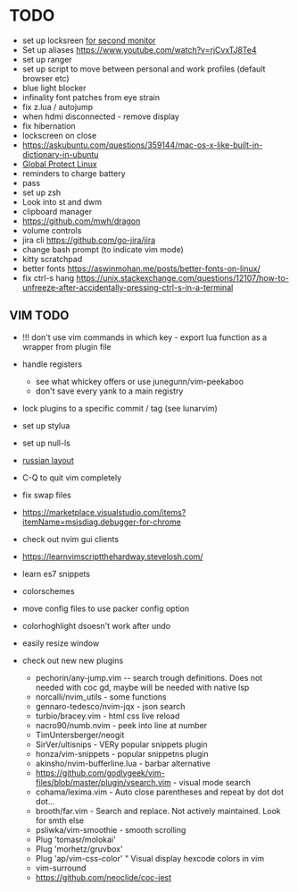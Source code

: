 # TODO

- set up locksreen [for second monitor](https://www.reddit.com/r/unixporn/comments/3358vu/i3lock_unixpornworthy_lock_screen/)
- Set up aliases https://www.youtube.com/watch?v=rjCvxTJ8Te4
- set up ranger
- set up script to move between personal and work profiles (default browser etc)
- blue light blocker
- infinality font patches from eye strain
- fix z.lua / autojump
- when hdmi disconnected - remove display
- fix hibernation
- lockscreen on close
- https://askubuntu.com/questions/359144/mac-os-x-like-built-in-dictionary-in-ubuntu
- [Global Protect Linux](https://live.paloaltonetworks.com/t5/general-topics/global-protect-new-linux-ui/td-p/304425#)
- reminders to charge battery
- pass
- set up zsh
- Look into st and dwm
- clipboard manager
- https://github.com/mwh/dragon
- volume controls
- jira cli https://github.com/go-jira/jira
- change bash prompt (to indicate vim mode)
- kitty scratchpad
- better fonts https://aswinmohan.me/posts/better-fonts-on-linux/
- fix ctrl-s hang https://unix.stackexchange.com/questions/12107/how-to-unfreeze-after-accidentally-pressing-ctrl-s-in-a-terminal

## VIM TODO

- !!! don't use vim commands in which key - export lua function as a wrapper from plugin file
- handle registers
  - see what whickey offers or use junegunn/vim-peekaboo
  - don't save every yank to a main registry
- lock plugins to a specific commit / tag (see lunarvim)
- set up stylua
- set up null-ls
- [russian layout](https://habr.com/ru/post/98393/)
- C-Q to quit vim completely
- fix swap files
- https://marketplace.visualstudio.com/items?itemName=msjsdiag.debugger-for-chrome
- check out nvim gui clients
- https://learnvimscriptthehardway.stevelosh.com/
- learn es7 snippets
- colorschemes
- move config files to use packer config option
- colorhoghlight dsoesn't work after undo
- easily resize window

- check out new new plugins
  - pechorin/any-jump.vim -- search trough definitions. Does not needed with coc gd, maybe will be needed with native lsp
  - norcalli/nvim_utils - some functions
  - gennaro-tedesco/nvim-jqx - json search
  - turbio/bracey.vim - html css live reload
  - nacro90/numb.nvim - peek into line at number
  - TimUntersberger/neogit
  - SirVer/ultisnips - VERy popular snippets plugin
  - honza/vim-snippets - popular snippetns plugin
  - akinsho/nvim-bufferline.lua - barbar alternative
  - https://github.com/godlygeek/vim-files/blob/master/plugin/vsearch.vim - visual mode search
  - cohama/lexima.vim - Auto close parentheses and repeat by dot dot dot...
  - brooth/far.vim - Search and replace. Not actively maintained. Look for smth else
  - psliwka/vim-smoothie - smooth scrolling
  - Plug 'tomasr/molokai'
  - Plug 'morhetz/gruvbox'
  - Plug 'ap/vim-css-color' " Visual display hexcode colors in vim
  - vim-surround
  - https://github.com/neoclide/coc-jest
